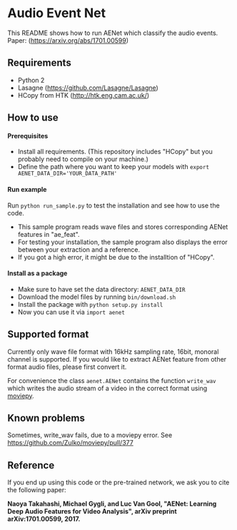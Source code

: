 # Audio Event Net #

This README shows how to run AENet which classify the audio events.
Paper: (https://arxiv.org/abs/1701.00599)

## Requirements ##

* Python 2
* Lasagne (https://github.com/Lasagne/Lasagne)
* HCopy from HTK (http://htk.eng.cam.ac.uk/)

## How to use ##

#### Prerequisites ####
* Install all requirements. (This repository includes "HCopy" but you probably need to compile on your machine.)
* Define the path where you want to keep your models with
 ``export AENET_DATA_DIR='YOUR_DATA_PATH'``

#### Run example ####
Run ``python run_sample.py`` to test the installation and see how to use the code.

* This sample program reads wave files and stores corresponding AENet features in "ae_feat".
* For testing your installation, the sample program also displays the error between your extraction and a reference.
* If you got a high error, it might be due to the installtion of "HCopy".

#### Install as a package ####
* Make sure to have set the data directory: ``AENET_DATA_DIR``
* Download the model files by running ``bin/download.sh``
* Install the package with ``python setup.py install``
* Now you can use it via ``import aenet``

## Supported format ##
Currently only wave file format with 16kHz sampling rate, 16bit, monoral channel is supported.
If you would like to extract AENet feature from other format audio files, please first convert it.

For convenience the class ``aenet.AENet`` contains the function ``write_wav`` which writes the audio stream of a video
in the correct format using [moviepy](http://zulko.github.io/moviepy/).

## Known problems ##
Sometimes, write_wav fails, due to a moviepy error. See https://github.com/Zulko/moviepy/pull/377

## Reference ##
If you end up using this code or the pre-trained network, we ask you to cite the following paper:

**Naoya Takahashi, Michael Gygli, and Luc Van Gool, "AENet: Learning Deep Audio Features for Video Analysis", arXiv preprint arXiv:1701.00599, 2017.**
